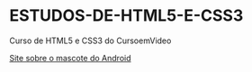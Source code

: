 # ESTUDOS-DE-HTML5-E-CSS3
 Curso de HTML5 e CSS3 do CursoemVideo

<a href="https://caetano346.github.io/ESTUDOS-DE-HTML5-E-CSS3/Estudos/MOD-02/Desafio-004/android.html">Site sobre o mascote do Android</a>